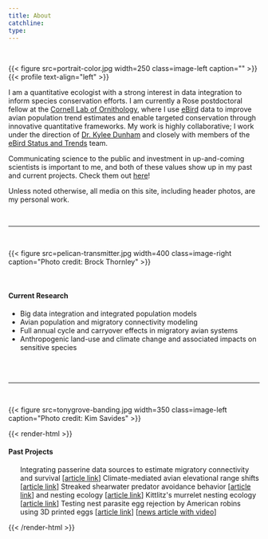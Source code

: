 ```yaml
---
title: About
catchline:
type:
---
```


</br>

{{< figure src=portrait-color.jpg width=250 class=image-left caption="" >}}{{< profile text-align="left" >}}

I am a quantitative ecologist with a strong interest in data integration to inform species conservation efforts. I am currently a Rose postdoctoral fellow at the [Cornell Lab of Ornithology](https://www.birds.cornell.edu/home/), where I use [eBird](https://ebird.org/home) data to improve avian population trend estimates and enable targeted conservation through innovative quantitative frameworks. My work is highly collaborative; I work under the direction of [Dr. Kylee Dunham](https://www.birds.cornell.edu/home/staff/kylee-dunham/) and closely with members of the [eBird Status and Trends](https://science.ebird.org/en/status-and-trends) team.

Communicating science to the public and investment in up-and-coming scientists is important to me, and both of these values show up in my past and current projects. Check them out [here](/media)!

Unless noted otherwise, all media on this site, including header photos, are my personal work.

</br>

___

</br>

{{< figure src=pelican-transmitter.jpg width=400 class=image-right caption="Photo credit: Brock Thornley" >}}

</br>

#### Current Research
* Big data integration and integrated population models
* Avian population and migratory connectivity modeling
* Full annual cycle and carryover effects in migratory avian systems
* Anthropogenic land-use and climate change and associated impacts on sensitive species

</br>
</br>

___


</br>

{{< figure src=tonygrove-banding.jpg width=350 class=image-left caption="Photo credit: Kim Savides" >}}

{{< render-html >}}
<h4>Past Projects</h4>
<ul>
<li-image-left>Integrating passerine data sources to estimate migratory connectivity and survival [<a href="https://doi.org/10.1101/2020.07.23.217554">article link</a>]</li-image-left>
<li-image-left>Climate-mediated avian elevational range shifts [<a href="https://doi.org/10.3390/f10020084">article link</a>]</li-image-left>
<li-image-left>Streaked shearwater predator avoidance behavior [<a href="http://www.marineornithology.org/content/get.cgi?rn=1273">article link</a>] and nesting ecology [<a href="https://www.jstage.jst.go.jp/article/osj/18/2/18_189/_article/-char/en">article link</a>]</li-image-left>
<li-image-left>Kittlitz's murrelet nesting ecology [<a href="https://www.fws.gov/uploadedFiles/Region_7/NWRS/Zone_2/Kodiak/PDF/Report2017.3_Kittlitz%27sMurreletNestingEcology_2016ProgressReport_KodiakNWR.pdf">article link</a>]</li-image-left>
<li-image-left>Testing nest parasite egg rejection by American robins using 3D printed eggs [<a href="https://peerj.com/articles/965/">article link</a>] [<a href="https://www.earthtouchnews.com/discoveries/innovation/3d-printed-fake-eggs-could-help-us-find-out-how-birds-spot-impostors-in-the-nest/">news article with video</a>]</li-image-left>
</ul>
{{< /render-html >}}

</br>
</br>
